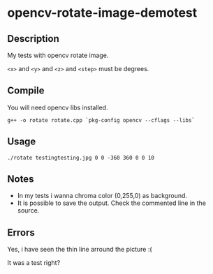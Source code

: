 opencv-rotate-image-demotest
============================

Description
-----------

My tests with opencv rotate image.

```<x>``` and ```<y>``` and ```<z>``` and ```<step>``` must be degrees.

Compile
-------

You will need opencv libs installed.

```
g++ -o rotate rotate.cpp `pkg-config opencv --cflags --libs`
```

Usage
-----

```
./rotate testingtesting.jpg 0 0 -360 360 0 0 10
```


Notes
-----

* In my tests i wanna chroma color (0,255,0) as background.
* It is possible to save the output. Check the commented line in the source.

Errors
------

Yes, i have seen the thin line arround the picture :(     

It was a test right?
